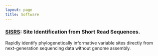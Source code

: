 ```yaml
---
layout: page
title: Software
---
```


### [SISRS](https://github.com/rachelss/SISRS): Site Identification from Short Read Sequences.

Rapidly identify phylogenetically informative variable sites directly from next-generation sequencing data without genome assembly.
